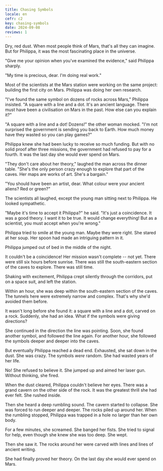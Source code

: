 ```yaml
---
title: Chasing Symbols
locale: en
cefr: c2
key: chasing-symbols
date: 2024-09-08
reviews: 1
---
```


Dry, red dust. When most people think of Mars, that's all they can imagine. But for Philippa, it was the most fascinating place in the universe.

"Give me your opinion when you've examined the evidence," said Philippa sharply.

"My time is precious, dear. I'm doing real work."

Most of the scientists at the Mars station were working on the same project: building the first city on Mars. Philippa was doing her own research.

"I've found the same symbol on dozens of rocks across Mars," Philippa insisted. "A square with a line and a dot. It's an ancient language. There must have been a civilisation on Mars in the past. How else can you explain it?"

"A square with a line and a dot! Dozens!" the other woman mocked. "I'm not surprised the government is sending you back to Earth. How much money have they wasted so you can play games?"

Philippa knew she had been lucky to receive so much funding. But with no solid proof after three missions, the government had refused to pay for a fourth. It was the last day she would ever spend on Mars.

"They don't care about her theory," laughed the man across the dinner table. "She's the only person crazy enough to explore that part of the caves. Her maps are works of art. She's a bargain."

"You should have been an artist, dear. What colour were your ancient aliens? Red or green?"

The scientists all laughed, except the young man sitting next to Philippa. He looked sympathetic.

"Maybe it's time to accept it Philippa?" he said. "It's just a coincidence. It was a good theory. I want it to be true. It would change everything! But as a scientist, you must accept when you're wrong."

Philippa tried to smile at the young man. Maybe they were right. She stared at her soup. Her spoon had made an intriguing pattern in it.

Philippa jumped out of bed in the middle of the night.

It couldn't be a coincidence! Her mission wasn't complete -- not yet. There were still six hours before sunrise. There was still the south-eastern section of the caves to explore. There was still time.

Shaking with excitement, Philippa crept silently through the corridors, put on a space suit, and left the station.

Within an hour, she was deep within the south-eastern section of the caves. The tunnels here were extremely narrow and complex. That's why she'd avoided them before.

It wasn't long before she found it: a square with a line and a dot, carved on a rock. Suddenly, she had an idea. What if the symbols were giving directions?

She continued in the direction the line was pointing. Soon, she found another symbol, and followed the line again. For another hour, she followed the symbols deeper and deeper into the caves.

But eventually Philippa reached a dead end. Exhausted, she sat down in the dust. She was crazy. The symbols *were* random. She had wasted years of her life.

No! She refused to believe it. She jumped up and aimed her laser gun. Without thinking, she fired.

When the dust cleared, Philippa couldn't believe her eyes. There was a grand cavern on the other side of the rock. It was the greatest thrill she had ever felt. She rushed inside.

Then she heard a deep rumbling sound. The cavern started to collapse. She was forced to run deeper and deeper. The rocks piled up around her. When the rumbling stopped, Philippa was trapped in a hole no larger than her own body.

For a few minutes, she screamed. She banged her fists. She tried to signal for help, even though she knew she was too deep. She wept.

Then she saw it. The rocks around her were carved with lines and lines of ancient writing.

She had finally proved her theory. On the last day she would ever spend on Mars.